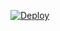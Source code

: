 [![Deploy](https://www.herokucdn.com/deploy/button.png)](https://dashboard.heroku.com/new?template=https://github.com/mkhds/sefrwq.git)
